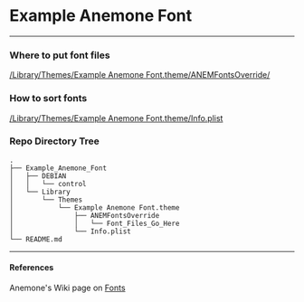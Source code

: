# Example Anemone Font
_____________

### Where to put font files
 
[/Library/Themes/Example Anemone Font.theme/ANEMFontsOverride/](https://github.com/Anemone-Fonts/Example_Anemone_Fonts/tree/master/Example_Anemone_Font/Library/Themes/Example%20Anemone%20Font.theme/ANEMFontsOverride)

### How to sort fonts

[/Library/Themes/Example Anemone Font.theme/Info.plist](https://github.com/Anemone-Fonts/Example_Anemone_Fonts/blob/master/Example_Anemone_Font/Library/Themes/Example%20Anemone%20Font.theme/Info.plist)


### Repo Directory Tree

    .
    ├── Example_Anemone_Font
    │   ├── DEBIAN
    │   │   └── control
    │   └── Library
    │       └── Themes
    │           └── Example Anemone Font.theme
    │               ├── ANEMFontsOverride
    │               │   └── Font_Files_Go_Here
    │               └── Info.plist
    └── README.md

______________
#### References
Anemone's Wiki page on [Fonts](https://github.com/AnemoneTeam/Anemone/wiki/Fonts)
